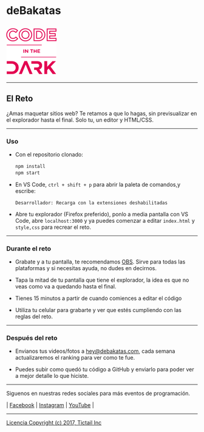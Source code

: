 # deBakatas

## ![Pantallazo de emojit.fun](/assets/code-in-the-dark-pink.png)

---

## El Reto

¿Amas maquetar sitios web? Te retamos a que lo hagas, sin previsualizar en el explorador hasta el final. Solo tu, un editor y HTML/CSS.

---

### Uso

-   Con el repositorio clonado:

    ```bash
    npm install
    npm start
    ```

-   En VS Code, `ctrl + shift + p` para abrir la paleta de comandos,y escribe:

    ```
    Desarrollador: Recarga con la extensiones deshabilitadas
    ```

-   Abre tu explorador (Firefox preferido), ponlo a media pantalla con VS Code, abre `localhost:3000` y ya puedes comenzar a editar `index.html` y `style,css` para recrear el reto.

---

### Durante el reto

-   Grabate y a tu pantalla, te recomendamos [OBS](https://obsproject.com/). Sirve para todas las plataformas y si necesitas ayuda, no dudes en decirnos.

-   Tapa la mitad de tu pantalla que tiene el explorador, la idea es que no veas como va a quedando hasta el final.

-   Tienes 15 minutos a partir de cuando comiences a editar el código

-   Utiliza tu celular para grabarte y ver que estés cumpliendo con las reglas del reto.

---

### Después del reto

-   Envianos tus videos/fotos a [hey@debakatas.com](mailto:hey@debakatas.com), cada semana actualizaremos el ranking para ver como te fue.

-   Puedes subir como quedó tu código a GitHub y enviarlo para poder ver a mejor detalle lo que hiciste.

---

Siguenos en nuestras redes sociales para más eventos de programación.

| [Facebook](https://www.facebook.com/debakatas) | [Instagram](https://www.instagram.com/bakatascom/) | [YouTube](https://www.youtube.com/channel/UCe9_3wN0e_b0jRETgpdgq2A) |

---

[Licencia Copyright (c) 2017, Tictail Inc](/LICENSE.md)
